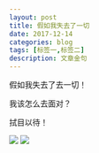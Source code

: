 ```yaml
---
layout: post
title: 假如我失去了一切
date: 2017-12-14
categories: blog
tags: [标签一,标签二]
description: 文章金句
---
```

  
  

 
假如我失去了去一切！

我该怎么去面对？

拭目以待！



<img src="https://boke-1255854593.cos.ap-shanghai.myqcloud.com/%E6%83%85%E4%B9%A6/1231.jpg">


<img src="https://boke-1255854593.cos.ap-shanghai.myqcloud.com/%E6%83%85%E4%B9%A6/123.jpeg?sign=q-sign-algorithm%3Dsha1%26q-ak%3DAKIDB2eMyI5UIb4AKSwJbMaMVzF4oM2yt89i%26q-sign-time%3D1519154031%3B1519155831%26q-key-time%3D1519154031%3B1519155831%26q-header-list%3D%26q-url-param-list%3D%26q-signature%3Ddecf895415f7d2b544dfb67207dc8908998713de&token=ede2240e79b726b698d48aad7b35a9c6e990ce9f10001&clientIP=112.28.144.24&clientUA=3278e148-ac84-4219-a2f1-40e586d5d657">